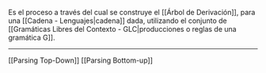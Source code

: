 Es el proceso a través del cual se construye el [[Árbol de Derivación]], para una [[Cadena - Lenguajes|cadena]] dada, utilizando el conjunto de [[Gramáticas Libres del Contexto - GLC|producciones o reglas de una gramática G]]. 
***
[[Parsing Top-Down]]
[[Parsing Bottom-up]] 